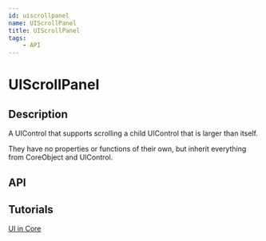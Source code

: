 ```yaml
---
id: uiscrollpanel
name: UIScrollPanel
title: UIScrollPanel
tags:
    - API
---
```


# UIScrollPanel

## Description

A UIControl that supports scrolling a child UIControl that is larger than itself.

They have no properties or functions of their own, but inherit everything from CoreObject and UIControl.

## API

## Tutorials

[UI in Core](../tutorials/ui_reference.md)
